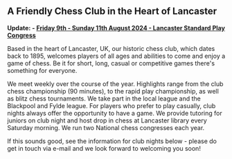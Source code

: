 ## A Friendly Chess Club in the Heart of Lancaster

**Update: - [**Friday 9th - Sunday 11th August 2024** - Lancaster Standard Play Congress](/congress/20240809.html)**

Based in the heart of Lancaster, UK, our historic chess club, which dates back to 1895, welcomes players of all ages and abilities to come and enjoy a game of chess. Be it for short, long, casual or competitive games there's something for everyone.

We meet weekly over the course of the year. Highlights range from the club chess championship (90 minutes), to the rapid play championship, as well as  blitz chess tournaments. We take part in the local league and the Blackpool and Fylde league. For players who prefer to play casually, club nights always offer the opportunity to have a game. We provide tutoring for juniors on club night and host drop in chess at Lancaster library every Saturday morning. We run two National chess congresses each year.

If this sounds good, see the information for club nights below - please do get in touch via e-mail and we look forward to welcoming you soon!
